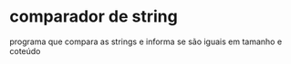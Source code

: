 # comparador de string
programa que compara as strings e informa se são iguais em tamanho e coteúdo
